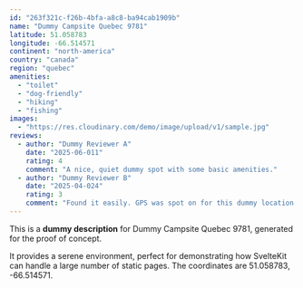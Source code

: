 ```yaml
---
id: "263f321c-f26b-4bfa-a8c8-ba94cab1909b"
name: "Dummy Campsite Quebec 9781"
latitude: 51.058783
longitude: -66.514571
continent: "north-america"
country: "canada"
region: "quebec"
amenities:
  - "toilet"
  - "dog-friendly"
  - "hiking"
  - "fishing"
images:
  - "https://res.cloudinary.com/demo/image/upload/v1/sample.jpg"
reviews:
  - author: "Dummy Reviewer A"
    date: "2025-06-011"
    rating: 4
    comment: "A nice, quiet dummy spot with some basic amenities."
  - author: "Dummy Reviewer B"
    date: "2025-04-024"
    rating: 3
    comment: "Found it easily. GPS was spot on for this dummy location."
---
```


This is a **dummy description** for Dummy Campsite Quebec 9781, generated for the proof of concept.

It provides a serene environment, perfect for demonstrating how SvelteKit can handle a large number of static pages. The coordinates are 51.058783, -66.514571.

